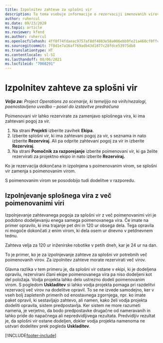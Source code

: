 ```yaml
---
title: Izpolnitev zahteve za splošni vir
description: Ta tema vsebuje informacije o rezervaciji imenovanih virov za zahtevo za splošni vir.
author: ruhercul
ms.date: 09/23/2020
ms.topic: article
ms.reviewer: kfend
ms.author: ruhercul
ms.openlocfilehash: 4ff8f74fdaeac9757af8df4803e58a006ebb9fe21a460cf0ffcb35f1a4d6308f
ms.sourcegitcommit: 7f8d1e7a16af769adb43d1877c28fdce53975db8
ms.translationtype: HT
ms.contentlocale: sl-SI
ms.lasthandoff: 08/06/2021
ms.locfileid: "7008291"
---
```

# <a name="generic-resource-requirement-fulfillment"></a>Izpolnitev zahteve za splošni vir

_**Velja za:** Project Operations za scenarije, ki temeljijo na virih/nezalogi, poenostavljeno uvedbo – posel do izstavitve predračuna_

Poimenovani vir lahko rezervirate za zamenjavo splošnega vira, ki ima zahtevani pogoj za vir.

1. Na strani **Projekti** izberite zavihek **Ekipa**.
2. Izberite splošni vir, ki ima zahtevani pogoj za vir, s seznama in nato izberite **Rezerviraj**. Ali pa odprite zahtevani pogoj za vir in izberite **Rezerviraj**.
3. Na strani **Pomočnik za razporejanje** izberite poimenovani vir, ki ga želite rezervirati za projektno ekipo in nato izberite **Rezerviraj.**

Ko je rezervacija dokončana in izpolnjena s poimenovanim virom, se splošni vir zamenja s poimenovanim virom.

S poimenovanim virom se posodobijo tudi dodelitve v razporedu.

## <a name="fulfill-a-generic-resource-with-multiple-named-resources"></a>Izpolnjevanje splošnega vira z več poimenovanimi viri
Izpolnjevanje zahtevanega pogoja za splošni vir z več poimenovanimi viri je podobno dodeljevanju enega samega poimenovanega vira. Če imate na primer opravilo, ki ima trajanje pet dni in 120 ur obsega dela. Tega opravila ni mogoče dokončati z enim virom, ki dela osem ur dnevno v petdnevnem tednu. 

Zahteva velja za 120 ur inženirske robotike v petih dneh, kar je 24 ur na dan.

To je primer, ko je za izpolnjevanje zahteve za splošni vir potrebnih več poimenovanih virov. Za izpolnitev zahteve morate rezervirati več virov.

Glavna razlika v tem primeru je, da splošni vir ostane v ekipi, ki je dodeljena opravilu, rezervirani člani ekipe poimenovanega vira pa niso dodeljeni kot del položaja. Vodja projekta lahko delo ustrezno dodeli poimenovanim virom. S pogledom **Uskladitev** si lahko vodja projekta pomaga pri razdelitvi rezervacij več virov na dodelitve opravil. To se ne izvede samodejno, ker v vseh bolj zapletenih primerih od enostavnega zgornjega, npr. ko imate paket opravil, ki sestavljajo zahtevo, ali namen, kako želi vodja projekta dodeliti opravila, sistem predpostavlja. Ker sistem ne more razumeti namena, je verjetno, da bodo predpostavke drugačne od nameravanih in lahko pride do napačnega ali nepredvidljivega rezultata. Predvidljiv rezultat je, da splošni vir ostane dodeljen, dokler vodja projekta namenoma ne ustvari dodelitev prek pogleda **Uskladitev**.




[!INCLUDE[footer-include](../includes/footer-banner.md)]